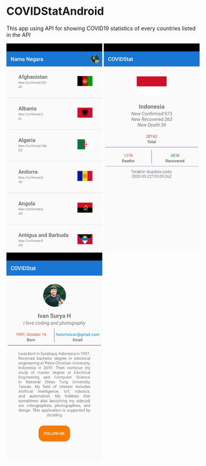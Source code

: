 # COVIDStatAndroid
 This app using API for showing COVID19 statistics of every countries listed in the API
 
<img src="https://github.com/alexivaner/COVIDStatistic-Android-App/blob/master/screenshot/Screenshot_20200522_171342_com.example.covidstat.jpg" width="250"/>
<img src="https://github.com/alexivaner/COVIDStatistic-Android-App/blob/master/screenshot/Screenshot_20200522_171407_com.example.covidstat.jpg" width="250"/>
<img src="https://github.com/alexivaner/COVIDStatistic-Android-App/blob/master/screenshot/Screenshot_20200522_171348_com.example.covidstat.jpg" width="250"/>
